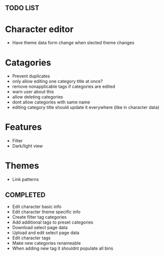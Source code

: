 ## TODO LIST

# Character editor
- Have theme data form change when slected theme changes

# Catagories
- Prevent duplicates
- only allow editing one category title at once?
- remove nonapplicable tags if categories are edited
- warn user about this
- allow deleting categories
- dont allow categories with same name
- editing category title should update it everywhere (like in character data)

# Features
- Filter
- Dark/light view

# Themes
- Link patterns

## COMPLETED
- Edit character basic info
- Edit character theme specific info
- Create filter tag categories
- Add additional tags to preset categories
- Download select page data
- Upload and edit select page data
- Edit character tags
- Make new categories renameable
- When adding new tag it shouldnt populate all bins